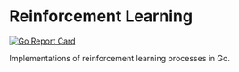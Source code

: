 # Reinforcement Learning

[![Go Report Card](https://goreportcard.com/badge/github.com/eltorocorp/reinforcement-learning)](https://goreportcard.com/report/github.com/eltorocorp/reinforcement-learning)

Implementations of reinforcement learning processes in Go.